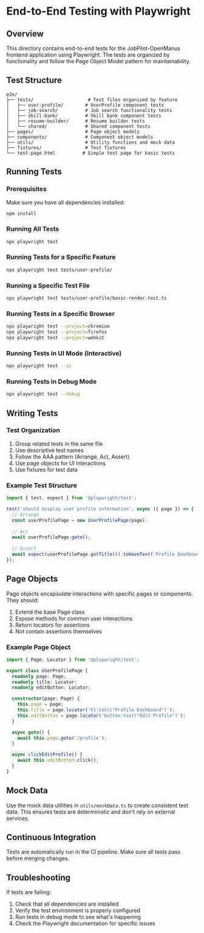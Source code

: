 # End-to-End Testing with Playwright

## Overview
This directory contains end-to-end tests for the JobPilot-OpenManus frontend application using Playwright. The tests are organized by functionality and follow the Page Object Model pattern for maintainability.

## Test Structure
```
e2e/
├── tests/                    # Test files organized by feature
│   ├── user-profile/        # UserProfile component tests
│   ├── job-search/          # Job search functionality tests
│   ├── skill-bank/          # Skill bank component tests
│   ├── resume-builder/      # Resume builder tests
│   └── shared/              # Shared component tests
├── pages/                   # Page object models
├── components/              # Component object models
├── utils/                   # Utility functions and mock data
├── fixtures/                # Test fixtures
└── test-page.html          # Simple test page for basic tests
```

## Running Tests

### Prerequisites
Make sure you have all dependencies installed:
```bash
npm install
```

### Running All Tests
```bash
npx playwright test
```

### Running Tests for a Specific Feature
```bash
npx playwright test tests/user-profile/
```

### Running a Specific Test File
```bash
npx playwright test tests/user-profile/basic-render.test.ts
```

### Running Tests in a Specific Browser
```bash
npx playwright test --project=chromium
npx playwright test --project=firefox
npx playwright test --project=webkit
```

### Running Tests in UI Mode (Interactive)
```bash
npx playwright test --ui
```

### Running Tests in Debug Mode
```bash
npx playwright test --debug
```

## Writing Tests

### Test Organization
1. Group related tests in the same file
2. Use descriptive test names
3. Follow the AAA pattern (Arrange, Act, Assert)
4. Use page objects for UI interactions
5. Use fixtures for test data

### Example Test Structure
```typescript
import { test, expect } from '@playwright/test';

test('should display user profile information', async ({ page }) => {
  // Arrange
  const userProfilePage = new UserProfilePage(page);
  
  // Act
  await userProfilePage.goto();
  
  // Assert
  await expect(userProfilePage.getTitle()).toHaveText('Profile Dashboard');
});
```

## Page Objects
Page objects encapsulate interactions with specific pages or components. They should:
1. Extend the base Page class
2. Expose methods for common user interactions
3. Return locators for assertions
4. Not contain assertions themselves

### Example Page Object
```typescript
import { Page, Locator } from '@playwright/test';

export class UserProfilePage {
  readonly page: Page;
  readonly title: Locator;
  readonly editButton: Locator;

  constructor(page: Page) {
    this.page = page;
    this.title = page.locator('h1:text("Profile Dashboard")');
    this.editButton = page.locator('button:text("Edit Profile")');
  }

  async goto() {
    await this.page.goto('/profile');
  }

  async clickEditProfile() {
    await this.editButton.click();
  }
}
```

## Mock Data
Use the mock data utilities in `utils/mockData.ts` to create consistent test data. This ensures tests are deterministic and don't rely on external services.

## Continuous Integration
Tests are automatically run in the CI pipeline. Make sure all tests pass before merging changes.

## Troubleshooting
If tests are failing:
1. Check that all dependencies are installed
2. Verify the test environment is properly configured
3. Run tests in debug mode to see what's happening
4. Check the Playwright documentation for specific issues